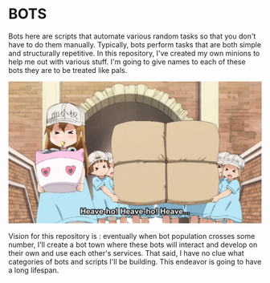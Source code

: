 # BOTS

Bots here are scripts that automate various random tasks so that you don't have to do them manually. Typically, bots perform tasks that are both simple and structurally repetitive. In this repository, I've created my own minions to help me out with various stuff. I'm going to give names to each of these bots they are to be treated like pals. 

![Cooperative Bots](https://github.com/a-y-u-s-h/screenshots/blob/gh-pages/bots/banner.jpg)

Vision for this repository is : eventually when bot population crosses some number, I'll create a bot town where these bots will interact and develop on their own and use each other's services. That said, I have no clue what categories of bots and scripts I'll be building. This endeavor is going to have a long lifespan. 

